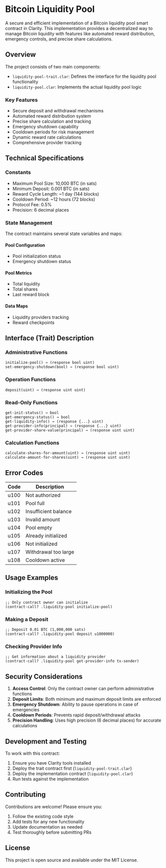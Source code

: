 # Bitcoin Liquidity Pool

A secure and efficient implementation of a Bitcoin liquidity pool smart contract in Clarity. This implementation provides a decentralized way to manage Bitcoin liquidity with features like automated reward distribution, emergency controls, and precise share calculations.

## Overview

The project consists of two main components:

- `liquidity-pool-trait.clar`: Defines the interface for the liquidity pool functionality
- `liquidity-pool.clar`: Implements the actual liquidity pool logic

### Key Features

- Secure deposit and withdrawal mechanisms
- Automated reward distribution system
- Precise share calculation and tracking
- Emergency shutdown capability
- Cooldown periods for risk management
- Dynamic reward rate calculations
- Comprehensive provider tracking

## Technical Specifications

### Constants

- Maximum Pool Size: 10,000 BTC (in sats)
- Minimum Deposit: 0.001 BTC (in sats)
- Reward Cycle Length: ~1 day (144 blocks)
- Cooldown Period: ~12 hours (72 blocks)
- Protocol Fee: 0.5%
- Precision: 6 decimal places

### State Management

The contract maintains several state variables and maps:

#### Pool Configuration

- Pool initialization status
- Emergency shutdown status

#### Pool Metrics

- Total liquidity
- Total shares
- Last reward block

#### Data Maps

- Liquidity providers tracking
- Reward checkpoints

## Interface (Trait) Description

### Administrative Functions

```clarity
initialize-pool() → (response bool uint)
set-emergency-shutdown(bool) → (response bool uint)
```

### Operation Functions

```clarity
deposit(uint) → (response uint uint)
```

### Read-Only Functions

```clarity
get-init-status() → bool
get-emergency-status() → bool
get-liquidity-info() → (response {...} uint)
get-provider-info(principal) → (response {...} uint)
get-provider-share-value(principal) → (response uint uint)
```

### Calculation Functions

```clarity
calculate-shares-for-amount(uint) → (response uint uint)
calculate-amount-for-shares(uint) → (response uint uint)
```

## Error Codes

| Code | Description          |
| ---- | -------------------- |
| u100 | Not authorized       |
| u101 | Pool full            |
| u102 | Insufficient balance |
| u103 | Invalid amount       |
| u104 | Pool empty           |
| u105 | Already initialized  |
| u106 | Not initialized      |
| u107 | Withdrawal too large |
| u108 | Cooldown active      |

## Usage Examples

### Initializing the Pool

```clarity
;; Only contract owner can initialize
(contract-call? .liquidity-pool initialize-pool)
```

### Making a Deposit

```clarity
;; Deposit 0.01 BTC (1,000,000 sats)
(contract-call? .liquidity-pool deposit u1000000)
```

### Checking Provider Info

```clarity
;; Get information about a liquidity provider
(contract-call? .liquidity-pool get-provider-info tx-sender)
```

## Security Considerations

1. **Access Control**: Only the contract owner can perform administrative functions
2. **Deposit Limits**: Both minimum and maximum deposit limits are enforced
3. **Emergency Shutdown**: Ability to pause operations in case of emergencies
4. **Cooldown Periods**: Prevents rapid deposit/withdrawal attacks
5. **Precision Handling**: Uses high precision (6 decimal places) for accurate calculations

## Development and Testing

To work with this contract:

1. Ensure you have Clarity tools installed
2. Deploy the trait contract first (`liquidity-pool-trait.clar`)
3. Deploy the implementation contract (`liquidity-pool.clar`)
4. Run tests against the implementation

## Contributing

Contributions are welcome! Please ensure you:

1. Follow the existing code style
2. Add tests for any new functionality
3. Update documentation as needed
4. Test thoroughly before submitting PRs

## License

This project is open source and available under the MIT License.
